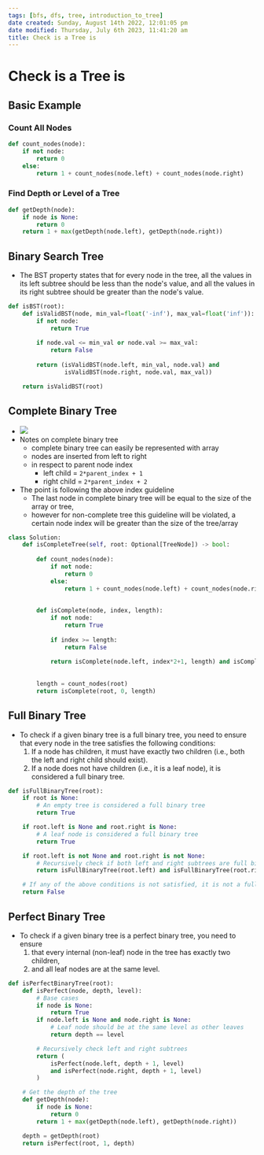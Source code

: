 ```yaml
---
tags: [bfs, dfs, tree, introduction_to_tree]
date created: Sunday, August 14th 2022, 12:01:05 pm
date modified: Thursday, July 6th 2023, 11:41:20 am
title: Check is a Tree is
---
```


# Check is a Tree is

## Basic Example

### Count All Nodes

```python
def count_nodes(node):
	if not node:
		return 0
	else:
		return 1 + count_nodes(node.left) + count_nodes(node.right)
```

### Find Depth or Level of a Tree

```python
def getDepth(node):
	if node is None:
		return 0
	return 1 + max(getDepth(node.left), getDepth(node.right))
```

## Binary Search Tree

- The BST property states that for every node in the tree, all the values in its left subtree should be less than the node's value, and all the values in its right subtree should be greater than the node's value.

```python
def isBST(root):
    def isValidBST(node, min_val=float('-inf'), max_val=float('inf')):
        if not node:
            return True
        
        if node.val <= min_val or node.val >= max_val:
            return False
        
        return (isValidBST(node.left, min_val, node.val) and
                isValidBST(node.right, node.val, max_val))

    return isValidBST(root)
```

## Complete Binary Tree

- ![](https://scaler.com/topics/images/array-representation-of-a-complete-binary-tree-one.webp)
- Notes on complete binary tree
	- complete binary tree can easily be represented with array
	- nodes are inserted from left to right
	- in respect to parent node index
		- left child = `2*parent_index + 1`
		- right child = `2*parent_index + 2`
- The point is following the above index guideline
	- The last node in complete binary tree will be equal to the size of the array or tree,
	- however for non-complete tree this guideline will be violated, a certain node index will be greater than the size of the tree/array

```python
class Solution:
    def isCompleteTree(self, root: Optional[TreeNode]) -> bool:
        
        def count_nodes(node):
	        if not node:
		        return 0
	        else:
		        return 1 + count_nodes(node.left) + count_nodes(node.right)
        
        
        def isComplete(node, index, length):
            if not node:
                return True
                
            if index >= length:
                return False
            
            return isComplete(node.left, index*2+1, length) and isComplete(node.right, index*2+2, length)
        
        
        length = count_nodes(root)
        return isComplete(root, 0, length)
```

## Full Binary Tree

- To check if a given binary tree is a full binary tree, you need to ensure that every node in the tree satisfies the following conditions:
	1. If a node has children, it must have exactly two children (i.e., both the left and right child should exist).
	2. If a node does not have children (i.e., it is a leaf node), it is considered a full binary tree.

```python
def isFullBinaryTree(root):
    if root is None:
        # An empty tree is considered a full binary tree
        return True

    if root.left is None and root.right is None:
        # A leaf node is considered a full binary tree
        return True

    if root.left is not None and root.right is not None:
        # Recursively check if both left and right subtrees are full binary trees
        return isFullBinaryTree(root.left) and isFullBinaryTree(root.right)

    # If any of the above conditions is not satisfied, it is not a full binary tree
    return False
```

## Perfect Binary Tree

- To check if a given binary tree is a perfect binary tree, you need to ensure
	1. that every internal (non-leaf) node in the tree has exactly two children,
	2. and all leaf nodes are at the same level.

```python
def isPerfectBinaryTree(root):
    def isPerfect(node, depth, level):
        # Base cases
        if node is None:
            return True
        if node.left is None and node.right is None:
            # Leaf node should be at the same level as other leaves
            return depth == level

        # Recursively check left and right subtrees
        return (
            isPerfect(node.left, depth + 1, level)
            and isPerfect(node.right, depth + 1, level)
        )

    # Get the depth of the tree
    def getDepth(node):
        if node is None:
            return 0
        return 1 + max(getDepth(node.left), getDepth(node.right))

    depth = getDepth(root)
    return isPerfect(root, 1, depth)
```
